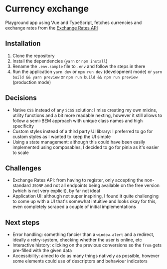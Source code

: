 # Currency exchange
Playground app using Vue and TypeScript, fetches currencies and exchange rates from the [Exchange Rates API](https://exchangeratesapi.io/)

## Installation
1. Clone the repository
1. Install the dependencies (`yarn` or `npm install`)
1. Rename the `.env.sample` file to `.env` and follow the steps in there
1. Run the application `yarn dev` or `npm run dev` (development mode) or `yarn build && yarn preview` or `npm run build && npm run preview` (production mode)

## Decisions
- Native `CSS` instead of any `SCSS` solution: I miss creating my own mixins, utility functions and a bit more readable nexting, however it still allows to follow a semi-BEM approach with unique class names and high specificity
- Custom styles instead of a third party UI library: I preferred to go for custom styles as I wanted to keep the UI simple
- Using a state management: although this could have been easily implemented using composables, I decided to go for pinia as it's easier to scale

## Challenges
- Exchange Rates API: from having to register, only accepting the non-standard `JSONP` and not all endpoints being available on the free version (which is not very explicit), by far not ideal
- Application UI: although not super inspiring, I found it quite challenging to come up with a UI that's somewhat intuitive and looks okay for this, even completely scraped a couple of initial implementations

## Next steps
- Error handling: something fancier than a `window.alert` and a redirect, ideally a retry-system, checking whether the user is online, etc
- Interactive history: clicking on the previous conversions so the `from` gets pre-filled with the given data
- Accessibility: aimed to do as many things natively as possible, however some elements could use of descriptors and behaviour indicators
